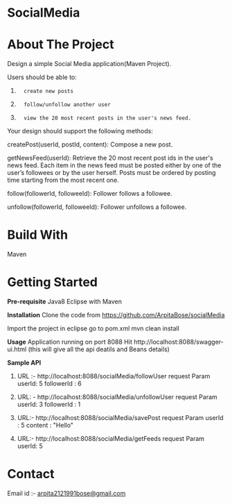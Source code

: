 # SocialMedia
# About The Project
Design a simple Social Media application(Maven Project). 

Users should be able to: 

1.       create new posts

2.       follow/unfollow another user

3.       view the 20 most recent posts in the user's news feed.

Your design should support the following methods:

createPost(userId, postId, content): Compose a new post.

getNewsFeed(userId): Retrieve the 20 most recent post ids in the user's news feed. Each item in the news feed must be posted either by one of the user’s followees or by the user herself. Posts must be ordered by posting time starting from the most recent one.

follow(followerId, followeeId): Follower follows a followee.

unfollow(followerId, followeeId): Follower unfollows a followee.

# Build With
Maven

# Getting Started
**Pre-requisite**
Java8
Eclipse with Maven

**Installation**
Clone the code from https://github.com/ArpitaBose/socialMedia

Import the project in eclipse
go to pom.xml
mvn clean install

**Usage**
Application running on port 8088
Hit http://localhost:8088/swagger-ui.html
(this will give all the api deatils and Beans details)

**Sample API**
1. URL :- http://localhost:8088/socialMedia/followUser
request Param 
userId: 5
followerId : 6

2. URL: - http://localhost:8088/socialMedia/unfollowUser
request Param 
userId: 3
followerId : 1

3. URL:- http://localhost:8088/socialMedia/savePost
request Param
userId : 5
content : "Hello"

4. URL:- http://localhost:8088/socialMedia/getFeeds
request Param
userId: 5

# Contact
Email id :- arpita2121991bose@gmail.com

